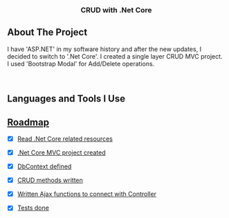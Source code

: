 <div id="top"></div>


<!-- PROJECT LOGO -->
<br />
<div align="center">
  <h3 align="center">CRUD with .Net Core</h3>
</div>


<!-- ABOUT THE PROJECT -->
## About The Project

I have 'ASP.NET' in my software history and after the new updates, I decided to switch to '.Net Core'. I created a single layer CRUD MVC project. I used 'Bootstrap Modal' for Add/Delete operations.

<br/>

## Languages and Tools I Use
<p align="left"> <a href="https://getbootstrap.com" target="_blank" rel="noreferrer"> 
  
<!-- ROADMAP -->
## Roadmap

- [x] Read  .Net Core related resources
- [x] .Net Core MVC project created
- [x] DbContext defined
- [x] CRUD methods written
- [x] Written Ajax functions to connect with Controller
- [x] Tests done



 
